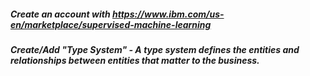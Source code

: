 ##### Create an account with https://www.ibm.com/us-en/marketplace/supervised-machine-learning
##### Create/Add "Type System" - A type system defines the entities and relationships between entities that matter to the business.


